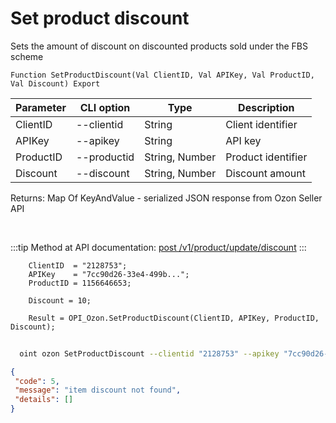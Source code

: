 ﻿---
sidebar_position: 6
---

# Set product discount
 Sets the amount of discount on discounted products sold under the FBS scheme



`Function SetProductDiscount(Val ClientID, Val APIKey, Val ProductID, Val Discount) Export`

  | Parameter | CLI option | Type | Description |
  |-|-|-|-|
  | ClientID | --clientid | String | Client identifier |
  | APIKey | --apikey | String | API key |
  | ProductID | --productid | String, Number | Product identifier |
  | Discount | --discount | String, Number | Discount amount |

  
  Returns:  Map Of KeyAndValue - serialized JSON response from Ozon Seller API

<br/>

:::tip
Method at API documentation: [post /v1/product/update/discount](https://docs.ozon.ru/api/seller/#operation/ProductAPI_ProductUpdateDiscount)
:::
<br/>


```bsl title="Code example"
    ClientID  = "2128753";
    APIKey    = "7cc90d26-33e4-499b...";
    ProductID = 1156646653;

    Discount = 10;

    Result = OPI_Ozon.SetProductDiscount(ClientID, APIKey, ProductID, Discount);
```



```sh title="CLI command example"
    
  oint ozon SetProductDiscount --clientid "2128753" --apikey "7cc90d26-33e4-499b..." --productid %productid% --discount %discount%

```

```json title="Result"
{
 "code": 5,
 "message": "item discount not found",
 "details": []
}
```
